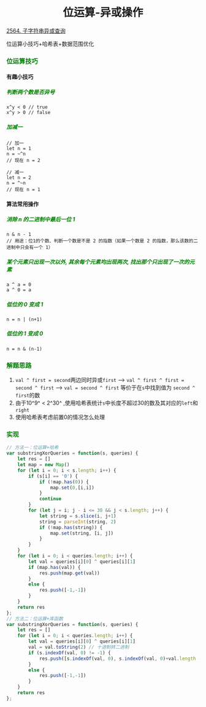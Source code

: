# <center>位运算-异或操作

[2564. 子字符串异或查询](https://leetcode.cn/problems/substring-xor-queries/)

位运算小技巧+哈希表+数据范围优化

### <font color="green">位运算技巧</font>

#### 有趣小技巧
##### <font color = green>判断两个数是否异号</font>
```
x^y < 0 // true
x^y > 0 // false
```
##### <font color = green>加减一</font>
```
// 加一
let n = 1
n = ~^n
// 现在 n = 2

// 减一
let n = 2
n = ^~n
// 现在 n = 1
```
#### 算法常用操作
##### <font color = green>消除 n 的二进制中最后一位 1</font>
```
n & n - 1
// 用途：位1的个数、判断一个数是不是 2 的指数（如果一个数是 2 的指数，那么该数的二进制中只会有一个 1）
```
##### <font color = green>某个元素只出现一次以外, 其余每个元素均出现两次, 找出那个只出现了一次的元素</font>
```
a ^ a = 0
a ^ 0 = a
```
##### <font color = green>低位的 0 变成 1</font>
```
n = n | (n+1)
```
##### <font color = green>低位的 1 变成 0</font>
```
n = n & (n-1)
```

### <font color="green">解题思路</font>

1. ``val ^ first = second``两边同时异或``first`` --> ``val ^ first ^ first = second ^ first`` --> ``val = second ^ first`` 等价于在`s`中找到值为 ``second ^ first``的数
2. 由于10^9^ < 2^30^ ,使用哈希表统计`s`中长度不超过30的数及其对应的``left``和``right``
3. 使用哈希表考虑前置0的情况怎么处理

### <font color = "green">实现</font>

```javascript
// 方法一：位运算+哈希
var substringXorQueries = function(s, queries) {
    let res = []
    let map = new Map()
    for (let i = 0; i < s.length; i++) {
        if (s[i] == '0') {
            if (!map.has(0)) {
                map.set(0,[i,i])
            }
            continue
        }
        for (let j = i; j - i <= 30 && j < s.length; j++) {
            let string = s.slice(i, j+1)
            string = parseInt(string, 2)
            if (!map.has(string)) {
                map.set(string, [i, j])
            }
        }
    }
    for (let i = 0; i < queries.length; i++) {
        let val = queries[i][0] ^ queries[i][1]
        if (map.has(val)) {
            res.push(map.get(val))
        }
        else {
            res.push([-1,-1])
        }
    }
    return res
};
// 方法二：位运算+库函数
var substringXorQueries = function(s, queries) {
    let res = []
    for (let i = 0; i < queries.length; i++) {
        let val = queries[i][0] ^ queries[i][1]
        val = val.toString(2) // 十进制转二进制
        if (s.indexOf(val, 0) != -1) {
            res.push([s.indexOf(val, 0), s.indexOf(val, 0)+val.length - 1])
        }
        else {
            res.push([-1,-1])
        }
    }
    return res
};
```

